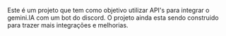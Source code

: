 Este é um projeto que tem como objetivo utilizar API's para integrar o gemini.IA com um bot do discord.
O projeto ainda esta sendo construido para trazer mais integrações e melhorias.
